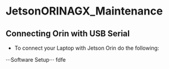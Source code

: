 # JetsonORINAGX_Maintenance

## Connecting Orin with USB Serial
- To connect your Laptop with Jetson Orin do the following:

⋅⋅⋅Software Setup⋅⋅⋅
  fdfe
